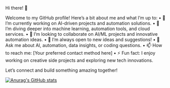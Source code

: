 Hi there! 👋

Welcome to my GitHub profile! Here’s a bit about me and what I’m up to:
	•	🔭 I’m currently working on AI-driven projects and automation solutions.
	•	🌱 I’m diving deeper into machine learning, automation tools, and cloud services.
	•	👯 I’m looking to collaborate on AI/ML projects and innovative automation ideas.
	•	🤔 I’m always open to new ideas and suggestions!
	•	💬 Ask me about AI, automation, data insights, or coding questions.
	•	📫 How to reach me: [Your preferred contact method here]
	•	⚡ Fun fact: I enjoy working on creative side projects and exploring new tech innovations.

Let’s connect and build something amazing together!

[![Anurag's GitHub stats](https://github-readme-stats.vercel.app/api?username=awakened-sudo)](https://github.com/anuraghazra/github-readme-stats)

